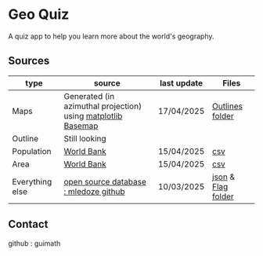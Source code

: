 # Geo Quiz

A quiz app to help you learn more about the world's geography.


## Sources

|type| source | last update| Files |
|- | - | - | - |
| Maps | Generated (in azimuthal projection) using [matplotlib Basemap](https://matplotlib.org/basemap/stable/) | 17/04/2025 | [Outlines folder](sources/flags) |
| Outline | Still looking |  |
| Population | [World Bank](https://data.worldbank.org/indicator/SP.POP.TOTL) | 15/04/2025 | [csv](sources/world_bank_pop.csv) |
| Area | [World Bank](https://data.worldbank.org/indicator/AG.LND.TOTL.K2) | 15/04/2025 | [csv](sources/world_bank_area.csv) |
| Everything else | [open source database : mledoze github](https://github.com/mledoze/countries) | 10/03/2025 | [json](sources/countries.json) & [Flag folder](sources/flags) |

## Contact

github : guimath


